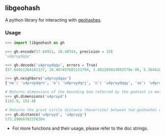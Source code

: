 ## libgeohash

A python library for interacting with [geohashes](https://en.wikipedia.org/wiki/Geohash). 

### Usage

```python
>>> import libgeohash as gh

>>> gh.encode(57.64911, 10.40744, precision = 10)
'u4pruydqqv'

>>> gh.decode('u4pruydqqv', errors = True)
(57.64911264181137, 10.407437682151794, 2.682209014892578e-06, 5.364418029785156e-06)

>>> gh.neighbors('u4pruydqqv')
{'ne': 'u4pruydqrn', 'e': 'u4pruydqrj', 'n': 'u4pruydqqy', 'se': 'u4pruydqrh', 'w': 'u4pruydqqt', 'sw': 'u4pruydqqs', 'nw': 'u4pruydqqw', 's': 'u4pruydqqu'}

# Returns dimensions of the bounding box referred by the geohash in meters. (width, height)
>>> gh.dimensions('u4pruyd')
(152.9, 152.4)

# Returns the great circle distance (Haversine) between two geohashes or coordinates. 
>>> gh.distance('u4pruyd', 'u4pruyg')
173.19066702376304

```

- For more functions and their usage, please refer to the doc strings. 
